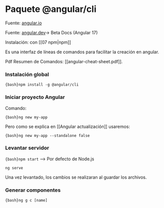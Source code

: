 
# Paquete @angular/cli

Fuente: [angular.io](https://angular.io/cli)

Fuente: [angular.dev](https://angular.dev/tools/cli)-> Beta Docs (Angular 17)

Instalación: con [[07 npm|npm]]

Es una interfaz de líneas de comandos para facilitar la creación en angular.

Pdf Resumen de Comandos: [[angular-cheat-sheet.pdf]].

### Instalación global

`{bash}npm install -g @angular/cli`

### Iniciar proyecto Angular

Comando:

`{bash}ng new my-app`

Pero como se explica en [[Angular actualización]] usaremos:

`{bash}ng new my-app --standalone false`

### Levantar servidor

`{bash}npm start` --> Por defecto de Node.js

`ng serve`

Una vez levantado, los cambios se realizaran al guardar los archivos.


### Generar componentes

`{bash}ng g c [name]`


